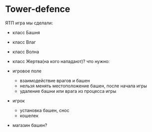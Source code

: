 # Tower-defence
ЯТП игра
мы сделали: 
  - класс Башня
  - класс Влаг
  - класс Волна
  - класс Жертва(на кого нападают)?
 что нужно:
  - игровое поле
    * взаимодействие врагов и башен
    * нельзя менять местоположение башен, после начала игры
    * удаление башни или врага из процесса игры
  - игрок
    * установка башен, снос
    * кошелек
    
  - магазин башен?
  
